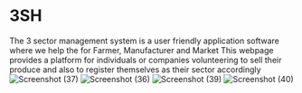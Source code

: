 # 3SH
The 3 sector management system is a user friendly application software where we help the for Farmer, Manufacturer and Market This webpage provides a platform for individuals or companies volunteering to sell their produce and also to register themselves as their sector accordingly
![Screenshot (37)](https://user-images.githubusercontent.com/79130537/176189217-0efb4460-3560-4701-9e02-4a76457c8aab.png)
![Screenshot (36)](https://user-images.githubusercontent.com/79130537/176189771-4cf02d44-bb47-487f-9c99-432b27b587f3.png)
![Screenshot (39)](https://user-images.githubusercontent.com/79130537/176189870-99331173-ff30-4c6b-a2e9-b0fcf6221bd5.png)
![Screenshot (40)](https://user-images.githubusercontent.com/79130537/176190063-ff1e8df5-3378-4d99-bc31-bca554305068.png)

